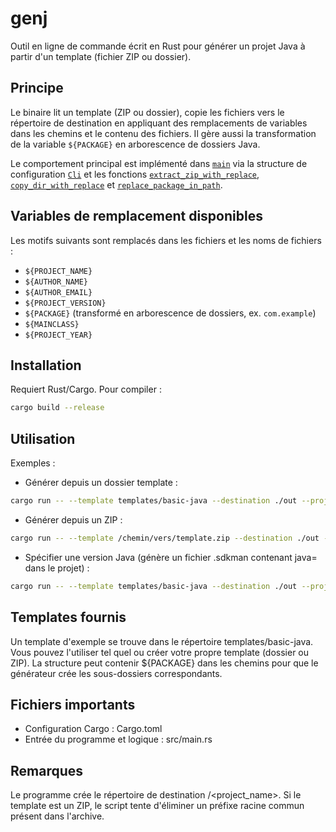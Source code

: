 # genj

Outil en ligne de commande écrit en Rust pour générer un projet Java à partir d'un template (fichier ZIP ou dossier).

## Principe

Le binaire lit un template (ZIP ou dossier), copie les fichiers vers le répertoire de destination en appliquant des remplacements de variables dans les chemins et le contenu des fichiers. Il gère aussi la transformation de la variable `${PACKAGE}` en arborescence de dossiers Java.

Le comportement principal est implémenté dans [`main`](src/main.rs) via la structure de configuration [`Cli`](src/main.rs) et les fonctions [`extract_zip_with_replace`](src/main.rs), [`copy_dir_with_replace`](src/main.rs) et [`replace_package_in_path`](src/main.rs).

## Variables de remplacement disponibles

Les motifs suivants sont remplacés dans les fichiers et les noms de fichiers :
- `${PROJECT_NAME}`
- `${AUTHOR_NAME}`
- `${AUTHOR_EMAIL}`
- `${PROJECT_VERSION}`
- `${PACKAGE}` (transformé en arborescence de dossiers, ex. `com.example`)
- `${MAINCLASS}`
- `${PROJECT_YEAR}`

## Installation

Requiert Rust/Cargo. Pour compiler :

```sh
cargo build --release
```
## Utilisation

Exemples :

* Générer depuis un dossier template :

```sh
cargo run -- --template templates/basic-java --destination ./out --project_name Demo --author "Frédéric Delorme" --email fred@example.com --project_version 0.1.0 --package com.demo --mainclass App
```

* Générer depuis un ZIP :

```sh
cargo run -- --template /chemin/vers/template.zip --destination ./out --project_name Demo
```

* Spécifier une version Java (génère un fichier .sdkman contenant java=<version> dans le projet) :

```sh
cargo run -- --template templates/basic-java --destination ./out --project_name Demo -j 17.0.6-tem
```
## Templates fournis

Un template d'exemple se trouve dans le répertoire templates/basic-java. Vous pouvez l'utiliser tel quel ou créer votre propre template (dossier ou ZIP). La structure peut contenir ${PACKAGE} dans les chemins pour que le générateur crée les sous-dossiers correspondants.

## Fichiers importants

- Configuration Cargo : Cargo.toml
- Entrée du programme et logique : src/main.rs

## Remarques

Le programme crée le répertoire de destination <destination>/<project_name>.
Si le template est un ZIP, le script tente d'éliminer un préfixe racine commun présent dans l'archive.